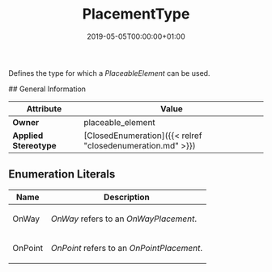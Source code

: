 ﻿---
title: PlacementType
toc: false
type: specs
date: "2019-05-05T00:00:00+01:00"
draft: false
menu_name: vec120

# Prev/next pager order (if `docs_section_pager` enabled in `params.toml`)
weight: 
---
<html>   <head>     </head>   <body>     <p> Defines the type for which a <i>PlaceableElement</i> can be used.       </p>    </body> </html> 
## General Information

| Attribute               | Value |
|-------------------------|-------|
| **Owner**               | placeable_element |
| **Applied Stereotype**  | [ClosedEnumeration]({{< relref "closedenumeration.md" >}})<br/>  |

## Enumeration Literals
| Name          | **Description** |
|---------------|-----------------|
| OnWay | <html>   <head>     </head>   <body>     <p> <i>OnWay </i>refers to an <i>OnWayPlacement</i>.      </p>    </body> </html>  |
| OnPoint | <html>   <head>     </head>   <body>     <p> <i>OnPoint</i> refers to an <i>OnPointPlacement</i>.      </p>    </body> </html>  |
